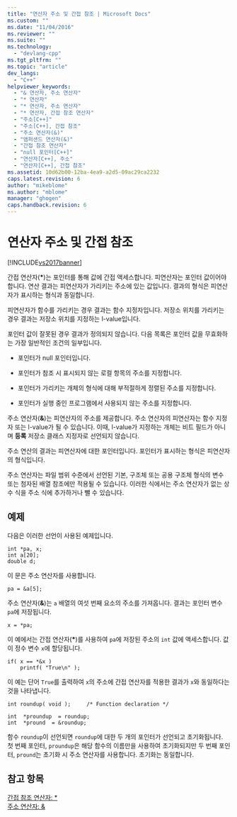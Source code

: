 ```yaml
---
title: "연산자 주소 및 간접 참조 | Microsoft Docs"
ms.custom: ""
ms.date: "11/04/2016"
ms.reviewer: ""
ms.suite: ""
ms.technology: 
  - "devlang-cpp"
ms.tgt_pltfrm: ""
ms.topic: "article"
dev_langs: 
  - "C++"
helpviewer_keywords: 
  - "& 연산자, 주소 연산자"
  - "* 연산자"
  - "* 연산자, 주소 연산자"
  - "* 연산자, 간접 참조 연산자"
  - "주소[C++]"
  - "주소[C++], 간접 참조"
  - "주소 연산자(&)"
  - "앰퍼샌드 연산자(&)"
  - "간접 참조 연산자"
  - "null 포인터[C++]"
  - "연산자[C++], 주소"
  - "연산자[C++], 간접 참조"
ms.assetid: 10d62b00-12ba-4ea9-a2d5-09ac29ca2232
caps.latest.revision: 6
author: "mikeblome"
ms.author: "mblome"
manager: "ghogen"
caps.handback.revision: 6
---
```

# 연산자 주소 및 간접 참조
[!INCLUDE[vs2017banner](../assembler/inline/includes/vs2017banner.md)]

간접 연산자\(**\***\)는 포인터를 통해 값에 간접 액세스합니다.  피연산자는 포인터 값이어야 합니다.  연산 결과는 피연산자가 가리키는 주소에 있는 값입니다.  결과의 형식은 피연산자가 표시하는 형식과 동일합니다.  
  
 피연산자가 함수를 가리키는 경우 결과는 함수 지정자입니다.  저장소 위치를 가리키는 경우 결과는 저장소 위치를 지정하는 l\-value입니다.  
  
 포인터 값이 잘못된 경우 결과가 정의되지 않습니다.  다음 목록은 포인터 값을 무효화하는 가장 일반적인 조건의 일부입니다.  
  
-   포인터가 null 포인터입니다.  
  
-   포인터가 참조 시 표시되지 않는 로컬 항목의 주소를 지정합니다.  
  
-   포인터가 가리키는 개체의 형식에 대해 부적절하게 정렬된 주소를 지정합니다.  
  
-   포인터가 실행 중인 프로그램에서 사용되지 않는 주소를 지정합니다.  
  
 주소 연산자\(**&**\)는 피연산자의 주소를 제공합니다.  주소 연산자의 피연산자는 함수 지정자 또는 l\-value가 될 수 있습니다. 이때, l\-value가 지정하는 개체는 비트 필드가 아니며 **등록** 저장소 클래스 지정자로 선언되지 않습니다.  
  
 주소 연산의 결과는 피연산자에 대한 포인터입니다.  포인터가 표시하는 형식은 피연산자의 형식입니다.  
  
 주소 연산자는 파일 범위 수준에서 선언된 기본, 구조체 또는 공용 구조체 형식의 변수 또는 첨자된 배열 참조에만 적용될 수 있습니다.  이러한 식에서는 주소 연산자가 없는 상수 식을 주소 식에 추가하거나 뺄 수 있습니다.  
  
## 예제  
 다음은 이러한 선언이 사용된 예제입니다.  
  
```  
int *pa, x;  
int a[20];  
double d;  
```  
  
 이 문은 주소 연산자를 사용합니다.  
  
```  
pa = &a[5];  
```  
  
 주소 연산자\(**&**\)는 `a` 배열의 여섯 번째 요소의 주소를 가져옵니다.  결과는 포인터 변수 `pa`에 저장됩니다.  
  
```  
x = *pa;  
```  
  
 이 예에서는 간접 연산자\(**\***\)를 사용하여 `pa`에 저장된 주소의 `int` 값에 액세스합니다.  값이 정수 변수 `x`에 할당됩니다.  
  
```  
if( x == *&x )  
    printf( "True\n" );  
```  
  
 이 예는 단어 `True`를 출력하여 `x`의 주소에 간접 연산자를 적용한 결과가 `x`와 동일하다는 것을 나타냅니다.  
  
```  
int roundup( void );     /* Function declaration */  
  
int  *proundup  = roundup;  
int  *pround  = &roundup;  
```  
  
 함수 `roundup`이 선언되면 `roundup`에 대한 두 개의 포인터가 선언되고 초기화됩니다.  첫 번째 포인터, `proundup`은 해당 함수의 이름만을 사용하여 초기화되지만 두 번째 포인터, `pround`는 초기화 시 주소 연산자를 사용합니다.  초기화는 동일합니다.  
  
## 참고 항목  
 [간접 참조 연산자: \*](../cpp/indirection-operator-star.md)   
 [주소 연산자: &](../cpp/address-of-operator-amp.md)